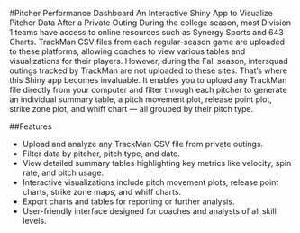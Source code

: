 #Pitcher Performance Dashboard 
	An Interactive Shiny App to Visualize Pitcher Data After a Private Outing 
During the college season, most Division 1 teams have access to online resources such as Synergy Sports and 643 Charts. TrackMan CSV files from each regular-season game are uploaded to these platforms, allowing coaches to view various tables and visualizations for their players. However, during the Fall season, intersquad outings tracked by TrackMan are not uploaded to these sites. That’s where this Shiny app becomes invaluable. It enables you to upload any TrackMan file directly from your computer and filter through each pitcher to generate an individual summary table, a pitch movement plot, release point plot, strike zone plot, and whiff chart — all grouped by their pitch type.

##Features 
-	Upload and analyze any TrackMan CSV file from private outings.
-	Filter data by pitcher, pitch type, and date.
-	View detailed summary tables highlighting key metrics like velocity, spin rate, and pitch usage.
-	Interactive visualizations include pitch movement plots, release point charts, strike zone maps, and whiff charts.
-	Export charts and tables for reporting or further analysis.
-	User-friendly interface designed for coaches and analysts of all skill levels.
